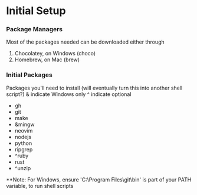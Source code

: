 # Initial Setup

### Package Managers
Most of the packages needed can be downloaded either through
1. Chocolatey, on Windows (choco)
2. Homebrew, on Mac (brew)

### Initial Packages
Packages you'll need to install (will eventually turn this into another shell script?)
& indicate Windows only
^ indicate optional

- gh
- git
- make
- &mingw
- neovim
- nodejs
- python
- ripgrep
- ^ruby
- rust
- ^unzip

**Note: For Windows, ensure 'C:\Program Files\git\bin' is part of your PATH variable, to run shell scripts
